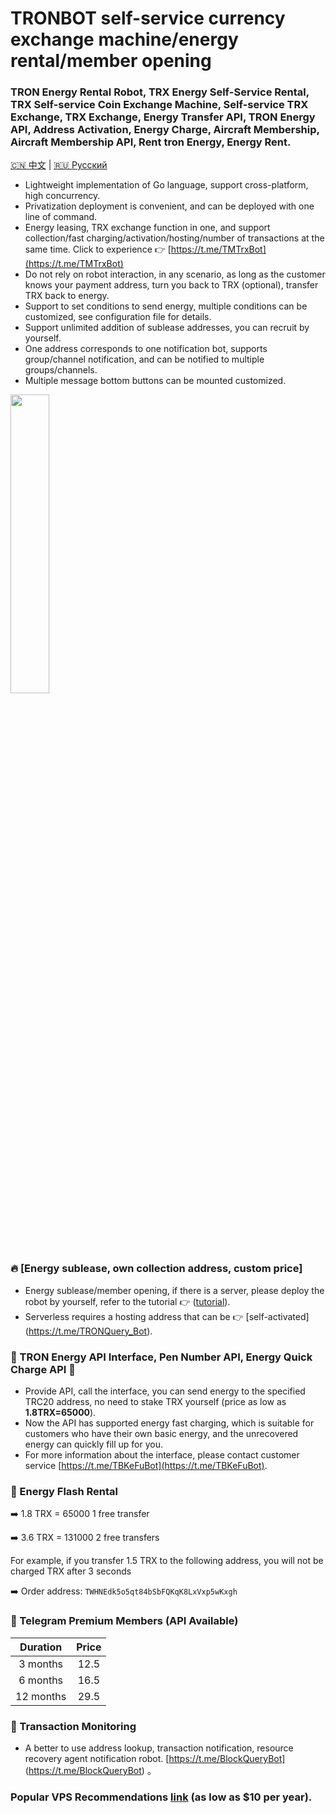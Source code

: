 # TRONBOT self-service currency exchange machine/energy rental/member opening

### TRON Energy Rental Robot, TRX Energy Self-Service Rental, TRX Self-service Coin Exchange Machine, Self-service TRX Exchange, TRX Exchange, Energy Transfer API, TRON Energy API, Address Activation, Energy Charge, Aircraft Membership, Aircraft Membership API, Rent tron Energy, Energy Rent.

[🇨🇳 中文](./README.md) | [🇷🇺 Русский](./README.ru.md)

* Lightweight implementation of Go language, support cross-platform, high concurrency.
* Privatization deployment is convenient, and can be deployed with one line of command.
* Energy leasing, TRX exchange function in one, and support collection/fast charging/activation/hosting/number of transactions at the same time. Click to experience 👉 [https://t.me/TMTrxBot](https://t.me/TMTrxBot)
* Do not rely on robot interaction, in any scenario, as long as the customer knows your payment address, turn you back to TRX (optional), transfer TRX back to energy.
* Support to set conditions to send energy, multiple conditions can be customized, see configuration file for details.
* Support unlimited addition of sublease addresses, you can recruit by yourself.
* One address corresponds to one notification bot, supports group/channel notification, and can be notified to multiple groups/channels.
* Multiple message bottom buttons can be mounted customized.

<img src="https://github.com/user-attachments/assets/46443890-3043-40c4-98ae-27087ea34261" width="35%">

### 🔥 [Energy sublease, own collection address, custom price]
* Energy sublease/member opening, if there is a server, please deploy the robot by yourself, refer to the tutorial 👉 ([tutorial](./INSTALL.md)).
* Serverless requires a hosting address that can be 👉 [self-activated] (https://t.me/TRONQuery_Bot).

### 🤝 TRON Energy API Interface, Pen Number API, Energy Quick Charge API 🔋
* Provide API, call the interface, you can send energy to the specified TRC20 address, no need to stake TRX yourself (price as low as **1.8TRX=65000**).
* Now the API has supported energy fast charging, which is suitable for customers who have their own basic energy, and the unrecovered energy can quickly fill up for you.
* For more information about the interface, please contact customer service [https://t.me/TBKeFuBot](https://t.me/TBKeFuBot).

### 🔋 Energy Flash Rental
➡️ 1.8 TRX = 65000 1 free transfer

➡️ 3.6 TRX = 131000 2 free transfers

For example, if you transfer 1.5 TRX to the following address, you will not be charged TRX after 3 seconds

➡️ Order address:
`TWHNEdk5o5qt84bSbFQKqK8LxVxp5wKxgh`

### 🎁 Telegram Premium Members (API Available)

| Duration | Price |
|:-----:|:-----:|
| 3 months | 12.5 |
| 6 months | 16.5 |
| 12 months | 29.5 |

### 🌈 Transaction Monitoring
* A better to use address lookup, transaction notification, resource recovery agent notification robot. [https://t.me/BlockQueryBot] (https://t.me/BlockQueryBot) 。

### Popular VPS Recommendations [link](./RACKNERD.md) (as low as $10 per year).
